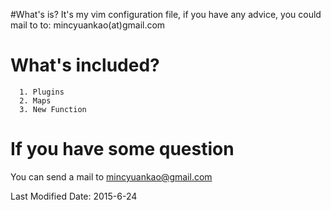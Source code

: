 
#What's is?
It's my vim configuration file, if you have any advice, you could mail to to: mincyuankao(at)gmail.com

# What's included?

	  1. Plugins
	  2. Maps
	  3. New Function

# If you have some question

You can send a mail to mincyuankao@gmail.com

Last Modified Date: 2015-6-24



